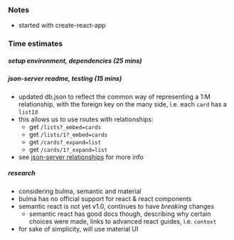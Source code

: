 ### Notes
* started with create-react-app


### Time estimates
##### setup environment, dependencies (25 mins)
##### json-server readme, testing (15 mins)
  * updated db.json to reflect the common way of representing a 1:M relationship, with the foreign key on the many side, i.e. each `card` has a `listId`
  * this allows us to use routes with relationships:
    * get `/lists?_embed=cards`
    * get `/lists/1?_embed=cards`
    * get `/cards?_expand=list`
    * get `/cards/1?_expand=list`
  * see [json-server relationships](https://github.com/typicode/json-server#relationships) for more info
##### research
  * considering bulma, semantic and material
  * bulma has no official support for react & react components
  * semantic react is not yet v1.0, continues to have *breaking* changes
    * semantic react has good docs though, describing why certain choices were made, links to advanced react guides, i.e. `context`   
  * for sake of simplicity, will use material UI
